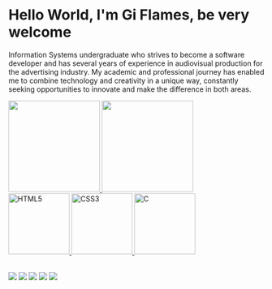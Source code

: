 # Hello World, I'm Gi Flames, be very welcome 
<p>Information Systems undergraduate who strives to become a software developer and has several years of experience in audiovisual production for the advertising industry.
  My academic and professional journey has enabled me to combine technology and creativity in a unique way, constantly seeking opportunities to innovate and make the difference in both areas.</p>
  
  <table>
  <a href="https://github.com/giflames">
     <img height="180em" src="https://github-readme-stats.vercel.app/api?username=giflames&show_icons=true&theme=tokyonight&include_all_commits=true&count_private=true"/> 
    <img height="180em" src="https://github-readme-stats.vercel.app/api/top-langs/?username=giflames&layout=compact&langs_count=6&theme=tokyonight"/> <br>
  <img src="https://img.icons8.com/color/2x/html-5.png" width="120" alt="HTML5">
    <img src="https://img.icons8.com/color/2x/css3.png" width="120" alt="CSS3">
    <img src="https://img.icons8.com/color/2x/c.png" width="120" alt="C">
  </table> 
    
  <div>
  <a href="https://www.instagram.com/giflames/" target="_blank"><img src="https://img.shields.io/badge/-Instagram-%23333?style=for-the-badge&logo=instagram&logoColor=white" target="_blank" target="_blank"></a>
  <a href="https://www.tiktok.com/@giflames" target="_blank"><img src="https://img.shields.io/badge/-TikTok-%23333?style=for-the-badge&logo=tiktok&logoColor=white" target="_blank" target="_blank"></a>
  <a href="https://www.giflames.com" target="_blank"><img src="https://img.shields.io/badge/-Website-%23333?style=for-the-badge&logo=googlechrome&logoColor=white" target="_blank" target="_blank"></a>
  <a href = "mailto: giovanashammass@gmail.com"><img src="https://img.shields.io/badge/-Gmail-%23333?style=for-the-badge&logo=gmail&logoColor=white" target="_blank"></a>
  <a href="https://www.linkedin.com/in/giovana-shammass-2a4483139/" target="_blank"><img src="https://img.shields.io/badge/-LinkedIn-%23333?style=for-the-badge&logo=linkedin&logoColor=white" target="_blank" target="_blank"></a>
  </div>
 
